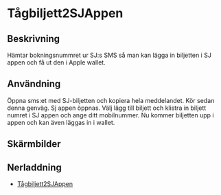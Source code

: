 # Tågbiljett2SJAppen

## Beskrivning

Hämtar bokningsnummret ur SJ:s SMS så man kan lägga in biljetten i SJ appen och få ut den i Apple wallet.

## Användning

Öppna sms:et med SJ-biljetten och kopiera hela meddelandet. Kör sedan denna genväg. Sj appen öppnas. Välj lägg till biljett och klistra in biljett numret i SJ appen och ange ditt mobilnummer. Nu kommer biljetten upp i appen och kan även läggas in i wallet.

## Skärmbilder

## Nerladdning

- [Tågbiljett2SJAppen](https://www.icloud.com/shortcuts/81cb284c1609441db2aff184b46f4079)
